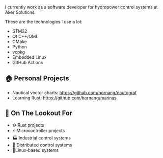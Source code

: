 I currently work as a software developer for hydropower control systems at Aker Solutions.

These are the technologies I use a lot:

- STM32
- Qt C++/QML
- CMake
- Python
- vcpkg
- Embedded Linux
- GitHub Actions

## 🏠 Personal Projects

- Nautical vector charts: https://github.com/hornang/nautograf
- Learning Rust: https://github.com/hornang/marinas

## 🔭 On The Lookout For

- ⚙️  Rust projects
- ⚡ Microcontroller projects
- 🏭 Industrial control systems
- 📡 Distributed control systems
- 🐧Linux-based systems


